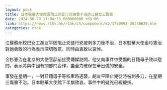 ```yaml
---
layout: post
title: 日本駐華大使向因阻止兇徒行兇傷重不治的江蘇女工致哀
date: 2024-06-29 17:04:13.000000000 +08:00
link: https://news.rthk.hk/rthk/ch/component/k2/1759593-20240629.htm
categories: rthk
---
```


江蘇蘇州校巴女工胡友平因阻止兇徒行兇被刺多刀後不治，日本駐華大使金杉憲治對她勇敢的行為表示深切敬意，同時由衷致以哀悼。

金杉憲治在北京的大使官邸前接受傳媒訪問，他又向事件中受傷的日籍母子致以慰問，表示將與中國有關部門合作，盡全力確保在華日僑的安全。

事發在星期一，一對日籍母子等校車時遇襲，胡友平阻止兇徒時被刺多刀，在星期三傷重不治。日本駐華大使館下半旗致哀。事件中的疑兇已經被捕。
